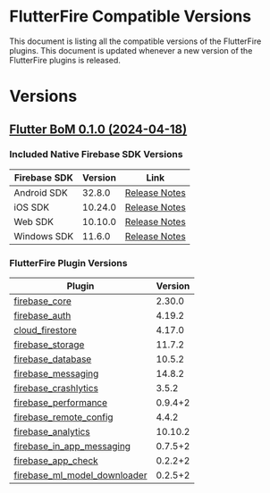 # FlutterFire Compatible Versions

This document is listing all the compatible versions of the FlutterFire plugins. This document is updated whenever a new version of the FlutterFire plugins is released.

# Versions

## [Flutter BoM 0.1.0 (2024-04-18)](https://github.com/firebase/flutterfire/blob/master/CHANGELOG.md#2024-04-18)

<!--- When ready can be included
Install this version using FlutterFire CLI

```bash
flutterfire install 0.1.0
```
-->

### Included Native Firebase SDK Versions
| Firebase SDK | Version | Link |
|--------------|---------|------|
| Android SDK | 32.8.0 | [Release Notes](https://firebase.google.com/support/release-notes/android) |
| iOS SDK | 10.24.0 | [Release Notes](https://firebase.google.com/support/release-notes/ios) |
| Web SDK | 10.10.0 | [Release Notes](https://firebase.google.com/support/release-notes/js) |
| Windows SDK | 11.6.0 | [Release Notes](https://firebase.google.com/support/release-notes/cpp-relnotes) |

### FlutterFire Plugin Versions
| Plugin | Version |
|--------|---------|
| [firebase_core](https://pub.dev/packages/firebase_core/versions/2.30.0) | 2.30.0 |
| [firebase_auth](https://pub.dev/packages/firebase_auth/versions/4.19.2) | 4.19.2 |
| [cloud_firestore](https://pub.dev/packages/cloud_firestore/versions/4.17.0) | 4.17.0 |
| [firebase_storage](https://pub.dev/packages/firebase_storage/versions/11.7.2) | 11.7.2 |
| [firebase_database](https://pub.dev/packages/firebase_database/versions/10.5.2) | 10.5.2 |
| [firebase_messaging](https://pub.dev/packages/firebase_messaging/versions/14.8.2) | 14.8.2 |
| [firebase_crashlytics](https://pub.dev/packages/firebase_crashlytics/versions/3.5.2) | 3.5.2 |
| [firebase_performance](https://pub.dev/packages/firebase_performance/versions/0.9.4+2) | 0.9.4+2 |
| [firebase_remote_config](https://pub.dev/packages/firebase_remote_config/versions/4.4.2) | 4.4.2 |
| [firebase_analytics](https://pub.dev/packages/firebase_analytics/versions/10.10.2) | 10.10.2 |
| [firebase_in_app_messaging](https://pub.dev/packages/firebase_in_app_messaging/versions/0.7.5+2) | 0.7.5+2 |
| [firebase_app_check](https://pub.dev/packages/firebase_app_check/versions/0.2.2+2) | 0.2.2+2 |
| [firebase_ml_model_downloader](https://pub.dev/packages/firebase_ml_model_downloader/versions/0.2.5+2) | 0.2.5+2 |
